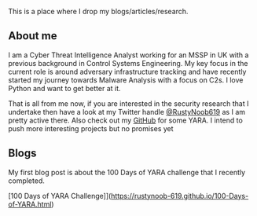 
This is a place where I drop my blogs/articles/research. 

## About me

I am a Cyber Threat Intelligence Analyst working for an MSSP in UK with a previous background in Control Systems Engineering. My key focus in the current role is around adversary infrastructure tracking and have recently started my journey towards Malware Analysis with a focus on C2s. I love Python and want to get better at it. 

That is all from me now, if you are interested in the security research that I undertake then have a look at my Twitter handle [@RustyNoob619](https://twitter.com/RustyNoob619) as I am pretty active there. Also check out my [GitHub](https://github.com/RustyNoob-619/100-Days-of-YARA-2024) for some YARA. I intend to push more interesting projects but no promises yet

## Blogs

My first blog post is about the 100 Days of YARA challenge that I recently completed.

[100 Days of YARA Challenge]](https://rustynoob-619.github.io/100-Days-of-YARA.html)

